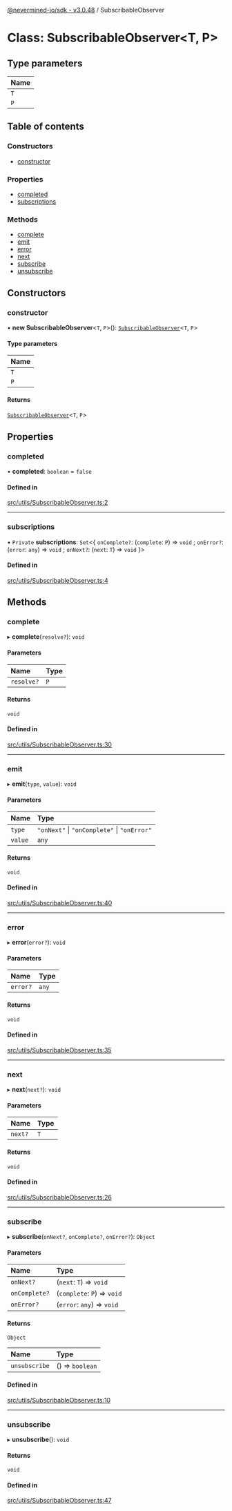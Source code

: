 [@nevermined-io/sdk - v3.0.48](../code-reference.md) / SubscribableObserver

# Class: SubscribableObserver\<T, P\>

## Type parameters

| Name |
| :--- |
| `T`  |
| `P`  |

## Table of contents

### Constructors

- [constructor](SubscribableObserver.md#constructor)

### Properties

- [completed](SubscribableObserver.md#completed)
- [subscriptions](SubscribableObserver.md#subscriptions)

### Methods

- [complete](SubscribableObserver.md#complete)
- [emit](SubscribableObserver.md#emit)
- [error](SubscribableObserver.md#error)
- [next](SubscribableObserver.md#next)
- [subscribe](SubscribableObserver.md#subscribe)
- [unsubscribe](SubscribableObserver.md#unsubscribe)

## Constructors

### constructor

• **new SubscribableObserver**\<`T`, `P`\>(): [`SubscribableObserver`](SubscribableObserver.md)\<`T`, `P`\>

#### Type parameters

| Name |
| :--- |
| `T`  |
| `P`  |

#### Returns

[`SubscribableObserver`](SubscribableObserver.md)\<`T`, `P`\>

## Properties

### completed

• **completed**: `boolean` = `false`

#### Defined in

[src/utils/SubscribableObserver.ts:2](https://github.com/nevermined-io/sdk-js/blob/1ce5860917b7655d893b7f6c0b24536829a7b839/src/utils/SubscribableObserver.ts#L2)

---

### subscriptions

• `Private` **subscriptions**: `Set`\<\{ `onComplete?`: (`complete`: `P`) => `void` ; `onError?`: (`error`: `any`) => `void` ; `onNext?`: (`next`: `T`) => `void` }\>

#### Defined in

[src/utils/SubscribableObserver.ts:4](https://github.com/nevermined-io/sdk-js/blob/1ce5860917b7655d893b7f6c0b24536829a7b839/src/utils/SubscribableObserver.ts#L4)

## Methods

### complete

▸ **complete**(`resolve?`): `void`

#### Parameters

| Name       | Type |
| :--------- | :--- |
| `resolve?` | `P`  |

#### Returns

`void`

#### Defined in

[src/utils/SubscribableObserver.ts:30](https://github.com/nevermined-io/sdk-js/blob/1ce5860917b7655d893b7f6c0b24536829a7b839/src/utils/SubscribableObserver.ts#L30)

---

### emit

▸ **emit**(`type`, `value`): `void`

#### Parameters

| Name    | Type                                        |
| :------ | :------------------------------------------ |
| `type`  | `"onNext"` \| `"onComplete"` \| `"onError"` |
| `value` | `any`                                       |

#### Returns

`void`

#### Defined in

[src/utils/SubscribableObserver.ts:40](https://github.com/nevermined-io/sdk-js/blob/1ce5860917b7655d893b7f6c0b24536829a7b839/src/utils/SubscribableObserver.ts#L40)

---

### error

▸ **error**(`error?`): `void`

#### Parameters

| Name     | Type  |
| :------- | :---- |
| `error?` | `any` |

#### Returns

`void`

#### Defined in

[src/utils/SubscribableObserver.ts:35](https://github.com/nevermined-io/sdk-js/blob/1ce5860917b7655d893b7f6c0b24536829a7b839/src/utils/SubscribableObserver.ts#L35)

---

### next

▸ **next**(`next?`): `void`

#### Parameters

| Name    | Type |
| :------ | :--- |
| `next?` | `T`  |

#### Returns

`void`

#### Defined in

[src/utils/SubscribableObserver.ts:26](https://github.com/nevermined-io/sdk-js/blob/1ce5860917b7655d893b7f6c0b24536829a7b839/src/utils/SubscribableObserver.ts#L26)

---

### subscribe

▸ **subscribe**(`onNext?`, `onComplete?`, `onError?`): `Object`

#### Parameters

| Name          | Type                        |
| :------------ | :-------------------------- |
| `onNext?`     | (`next`: `T`) => `void`     |
| `onComplete?` | (`complete`: `P`) => `void` |
| `onError?`    | (`error`: `any`) => `void`  |

#### Returns

`Object`

| Name          | Type            |
| :------------ | :-------------- |
| `unsubscribe` | () => `boolean` |

#### Defined in

[src/utils/SubscribableObserver.ts:10](https://github.com/nevermined-io/sdk-js/blob/1ce5860917b7655d893b7f6c0b24536829a7b839/src/utils/SubscribableObserver.ts#L10)

---

### unsubscribe

▸ **unsubscribe**(): `void`

#### Returns

`void`

#### Defined in

[src/utils/SubscribableObserver.ts:47](https://github.com/nevermined-io/sdk-js/blob/1ce5860917b7655d893b7f6c0b24536829a7b839/src/utils/SubscribableObserver.ts#L47)
